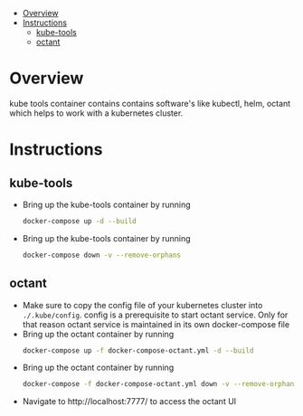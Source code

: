 - [Overview](#overview)
- [Instructions](#instructions)
  - [kube-tools](#kube-tools)
  - [octant](#octant)
  
# Overview
kube tools container contains contains software's like kubectl, helm, octant which helps to work with a kubernetes cluster.

# Instructions

## kube-tools
- Bring up the kube-tools container by running
  ```bash
  docker-compose up -d --build
  ```
- Bring up the kube-tools container by running
  ```bash
  docker-compose down -v --remove-orphans
  ```

## octant
- Make sure to copy the config file of your kubernetes cluster into `./.kube/config`. config is a prerequisite to start octant service. Only for that reason octant service is maintained in its own docker-compose file
- Bring up the octant container by running
  ```bash
  docker-compose up -f docker-compose-octant.yml -d --build
  ```
- Bring up the octant container by running
  ```bash
  docker-compose -f docker-compose-octant.yml down -v --remove-orphans
  ```
- Navigate to http://localhost:7777/ to access the octant UI
